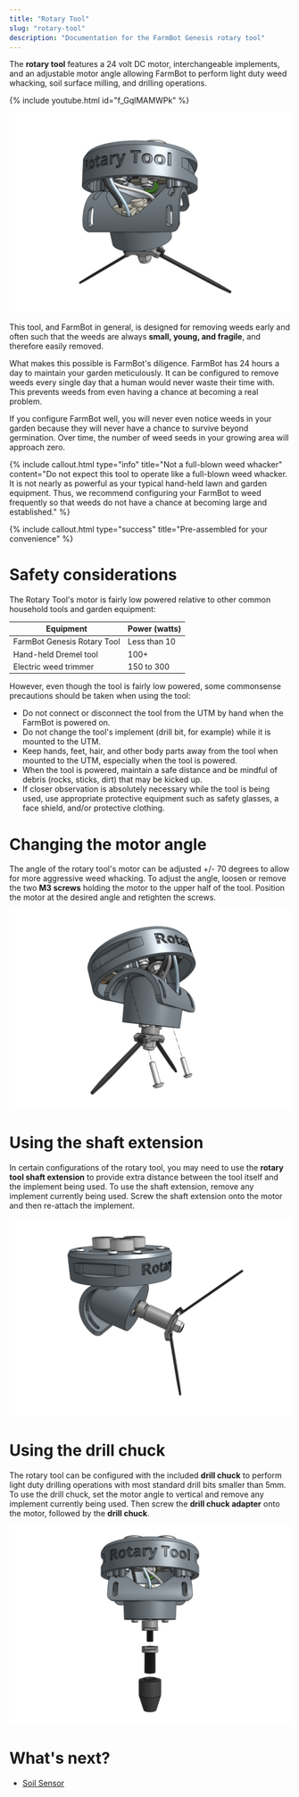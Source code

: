```yaml
---
title: "Rotary Tool"
slug: "rotary-tool"
description: "Documentation for the FarmBot Genesis rotary tool"
---
```



The **rotary tool** features a 24 volt DC motor, interchangeable implements, and an adjustable motor angle allowing FarmBot to perform light duty weed whacking, soil surface milling, and drilling operations.

{% include youtube.html id="f_GqlMAMWPk" %}

![rotary tool](_images/rotary_tool.png)

This tool, and FarmBot in general, is designed for removing weeds early and often such that the weeds are always **small, young, and fragile**, and therefore easily removed.

What makes this possible is FarmBot's diligence. FarmBot has 24 hours a day to maintain your garden meticulously. It can be configured to remove weeds every single day that a human would never waste their time with. This prevents weeds from even having a chance at becoming a real problem.

If you configure FarmBot well, you will never even notice weeds in your garden because they will never have a chance to survive beyond germination. Over time, the number of weed seeds in your growing area will approach zero.

{%
include callout.html
type="info"
title="Not a full-blown weed whacker"
content="Do not expect this tool to operate like a full-blown weed whacker. It is not nearly as powerful as your typical hand-held lawn and garden equipment. Thus, we recommend configuring your FarmBot to weed frequently so that weeds do not have a chance at becoming large and established."
%}

{%
include callout.html
type="success"
title="Pre-assembled for your convenience"
%}

# Safety considerations

The Rotary Tool's motor is fairly low powered relative to other common household tools and garden equipment:

|Equipment|Power (watts)|
|---|---|
|FarmBot Genesis Rotary Tool|Less than 10|
|Hand-held Dremel tool|100+|
|Electric weed trimmer|150 to 300|

However, even though the tool is fairly low powered, some commonsense precautions should be taken when using the tool:

- Do not connect or disconnect the tool from the UTM by hand when the FarmBot is powered on.
- Do not change the tool's implement (drill bit, for example) while it is mounted to the UTM.
- Keep hands, feet, hair, and other body parts away from the tool when mounted to the UTM, especially when the tool is powered.
- When the tool is powered, maintain a safe distance and be mindful of debris (rocks, sticks, dirt) that may be kicked up.
- If closer observation is absolutely necessary while the tool is being used, use appropriate protective equipment such as safety glasses, a face shield, and/or protective clothing.

# Changing the motor angle

The angle of the rotary tool's motor can be adjusted +/- 70 degrees to allow for more aggressive weed whacking. To adjust the angle, loosen or remove the two **M3 screws** holding the motor to the upper half of the tool. Position the motor at the desired angle and retighten the screws.

![changing the rotary tool motor angle](_images/rotary_tool_change_motor_angle.png)

# Using the shaft extension

In certain configurations of the rotary tool, you may need to use the **rotary tool shaft extension** to provide extra distance between the tool itself and the implement being used. To use the shaft extension, remove any implement currently being used. Screw the shaft extension onto the motor and then re-attach the implement.

![rotary tool shaft extension](_images/rotary_tool_shaft_extension.png)

# Using the drill chuck

The rotary tool can be configured with the included **drill chuck** to perform light duty drilling operations with most standard drill bits smaller than 5mm. To use the drill chuck, set the motor angle to vertical and remove any implement currently being used. Then screw the **drill chuck adapter** onto the motor, followed by the **drill chuck**.

![rotary tool drill chuck](_images/rotary_tool_drill_chuck.png)


# What's next?

 * [Soil Sensor](soil-sensor.md)
